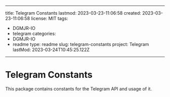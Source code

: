 ---

title: Telegram Constants
lastmod: 2023-03-23-11:06:58
created: 2023-03-23-11:06:58
license: MIT
tags:
- DGMJR-IO
- telegram
categories:
- DGMJR-IO
- readme
type: readme
slug: telegram-constants
project: Telegram
lastMod: 2023-03-24T10:45:25.122Z
---------------------------------

# Telegram Constants

This package contains constants for the Telegram API and usage of it.
